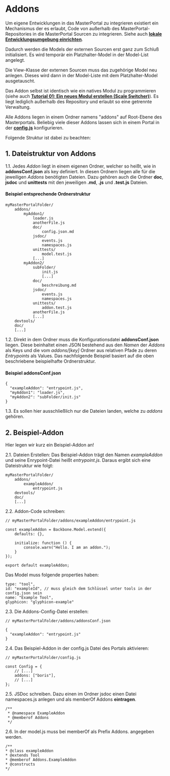 # Addons #

Um eigene Entwicklungen in das MasterPortal zu integrieren existiert ein Mechanismus der es erlaubt, Code von außerhalb des MasterPortal-Repositories in die MasterPortal Sourcen zu integrieren. Siehe auch **[lokale Entwicklungsumgebung einrichten](setup-dev.md)**.

Dadurch werden die Models der externen Sourcen erst ganz zum Schluß initialisiert. Es wird temporär ein Platzhalter-Model in der Model-List angelegt.

Die View-Klasse der externen Sourcen muss das zugehörige Model neu anlegen. Dieses wird dann in der Model-Liste mit dem Platzhalter-Model ausgetauscht.

Das Addon selbst ist identisch wie ein natives Modul zu programmieren (siehe auch **[Tutorial 01: Ein neues Modul erstellen (Scale Switcher)](02_tutorial_new_module_scale_switcher.md)**). Es liegt lediglich außerhalb des Repository und erlaubt so eine getrennte Verwaltung.

Alle Addons liegen in einem Ordner namens "addons" auf Root-Ebene des Masterportals. Beliebig viele dieser Addons lassen sich in einem Portal in der **[config.js](config.js.md)** konfigurieren.

Folgende Struktur ist dabei zu beachten:

## 1. Dateistruktur von Addons ##

1.1. Jedes *Addon* liegt in einem eigenen Ordner, welcher so heißt, wie in **addonsConf.json** als key definiert. In diesen Ordnern liegen alle für die jeweiligen *Addons* benötigten Dateien. Dazu gehören auch die Ordner **doc**, **jsdoc** und **unittests** mit den jeweiligen **.md**, **.js** und **.test.js** Dateien.

#### Beispiel entsprechende Ordnerstruktur ####
```
myMasterPortalFolder/
    addons/
        myAddon1/
            loader.js
            anotherFile.js
            doc/
                config.json.md
            jsdoc/
                events.js
                namespaces.js
            unittests/
                model.test.js
            [...]
        myAddon2/
            subFolder/
                init.js
                [...]
            doc/
                beschreibung.md
            jsdoc/
                events.js
                namespaces.js
            unittests/
                addon.test.js
            anotherFile.js
            [...]
    devtools/
    doc/
    [...]
```

1.2. Direkt in dem Ordner muss die Konfigurationsdatei **addonsConf.json** liegen. Diese beinhaltet einen JSON bestehend aus den *Namen* der *Addons* als Keys und die vom *addons/[key]* Ordner aus relativen Pfade zu deren *Entrypoints* als Values. Das nachfolgende Beispiel basiert auf die oben beschriebene beispielhafte Ordnerstruktur.

#### Beispiel **addonsConf.json** ####
```
{
  "exampleAddon": "entrypoint.js",
  "myAddon1": "loader.js",
  "myAddon2": "subFolder/init.js"
}
```

1.3. Es sollen hier ausschließlich nur die Dateien landen, welche zu *addons* gehören.

## 2. Beispiel-Addon ##

Hier legen wir kurz ein Beispiel-Addon an!

2.1. Dateien Erstellen: Das Beispiel-Addon trägt den Namen *exampleAddon* und seine Enrypoint-Datei heißt *entrypoint.js*. Daraus ergibt sich eine Dateistruktur wie folgt:

```
myMasterPortalFolder/
    addons/
        exampleAddon/
            entrypoint.js
    devtools/
    doc/
    [...]
```

2.2. Addon-Code schreiben:

```
// myMasterPortalFolder/addons/exampleAddon/entrypoint.js

const exampleAddon = Backbone.Model.extend({
    defaults: {},

    initialize: function () {
        console.warn("Hello. I am an addon.");
    }
});

export default exampleAddon;
```
Das Model muss folgende properties haben:
```
type: "tool",
id: "exampleId", // muss gleich dem Schlüssel unter tools in der config.json sein
name: "Example Tool", 
glyphicon: "glyphicon-example"
```

2.3. Die Addons-Config-Datei erstellen:

```
// myMasterPortalFolder/addons/addonsConf.json

{
  "exampleAddon": "entrypoint.js"
}
```

2.4. Das Beispiel-Addon in der config.js Datei des Portals aktivieren:
```
// myMasterPortalFolder/config.js

const Config = {
    // [...]
    addons: ["boris"],
    // [...]
};
```

2.5. JSDoc schreiben. Dazu einen im Ordner jsdoc einen Datei namespaces.js anlegen und als memberOf Addons **eintragen**.

```
/**
 * @namespace ExampleAddon
 * @memberof Addons
 */
```

2.6. In der model.js muss bei memberOf als Prefix Addons. angegeben werden.

```
/**
* @class exampleAddon
* @extends Tool
* @memberof Addons.ExampleAddon
* @constructs
*/
```



